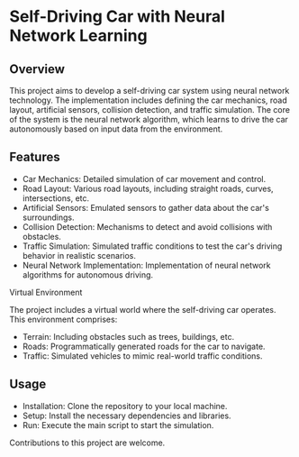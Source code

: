 # Self-Driving Car with Neural Network Learning

## Overview

This project aims to develop a self-driving car system using neural network technology. The implementation includes defining the car mechanics, road layout, artificial sensors, collision detection, and traffic simulation. The core of the system is the neural network algorithm, which learns to drive the car autonomously based on input data from the environment.

## Features
- Car Mechanics: Detailed simulation of car movement and control.
- Road Layout: Various road layouts, including straight roads, curves, intersections, etc.
- Artificial Sensors: Emulated sensors to gather data about the car's surroundings.
- Collision Detection: Mechanisms to detect and avoid collisions with obstacles.
- Traffic Simulation: Simulated traffic conditions to test the car's driving behavior in realistic scenarios.
- Neural Network Implementation: Implementation of neural network algorithms for autonomous driving.

Virtual Environment

The project includes a virtual world where the self-driving car operates. This environment comprises:
- Terrain: Including obstacles such as trees, buildings, etc.
- Roads: Programmatically generated roads for the car to navigate.
- Traffic: Simulated vehicles to mimic real-world traffic conditions.

## Usage
- Installation: Clone the repository to your local machine.
- Setup: Install the necessary dependencies and libraries.
- Run: Execute the main script to start the simulation.

Contributions to this project are welcome.
